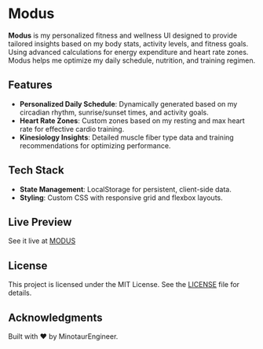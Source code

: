 # Modus

**Modus** is my personalized fitness and wellness UI designed to provide tailored insights based on my body stats, activity levels, and fitness goals. Using advanced calculations for energy expenditure and heart rate zones.
Modus helps me optimize my daily schedule, nutrition, and training regimen.

## Features

- **Personalized Daily Schedule**: Dynamically generated based on my circadian rhythm, sunrise/sunset times, and activity goals.
- **Heart Rate Zones**: Custom zones based on my resting and max heart rate for effective cardio training.
- **Kinesiology Insights**: Detailed muscle fiber type data and training recommendations for optimizing performance.

## Tech Stack

- **State Management**: LocalStorage for persistent, client-side data.
- **Styling**: Custom CSS with responsive grid and flexbox layouts.

## Live Preview

See it live at [MODUS](https://minotaurengineer.github.io/modus/)

## License

This project is licensed under the MIT License. See the [LICENSE](LICENSE) file for details.

## Acknowledgments

Built with ❤️ by MinotaurEngineer.